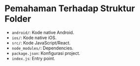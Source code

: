 # Pemahaman Terhadap Struktur Folder
- `android/`: Kode native Android.
- `ios/`: Kode native iOS.
- `src/`: Kode JavaScript/React.
- `node_modules/`: Dependencies.
- `package.json`: Konfigurasi project.
- `index.js`: Entry point.